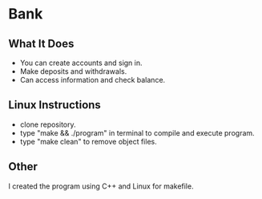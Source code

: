 # Bank

## What It Does
* You can create accounts and sign in.<br>
* Make deposits and withdrawals.<br>
* Can access information and check balance.<br>

## Linux Instructions
* clone repository.<br>
* type "make && ./program" in terminal to compile and execute program.<br>
* type "make clean" to remove object files.<br>

## Other
I created the program using C++ and Linux for makefile.
